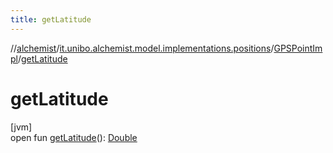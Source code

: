 ```yaml
---
title: getLatitude
---
```

//[alchemist](../../../index.html)/[it.unibo.alchemist.model.implementations.positions](../index.html)/[GPSPointImpl](index.html)/[getLatitude](get-latitude.html)



# getLatitude



[jvm]\
open fun [getLatitude](get-latitude.html)(): [Double](https://kotlinlang.org/api/latest/jvm/stdlib/kotlin/-double/index.html)




